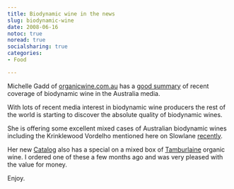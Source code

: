 ```yaml
---
title: Biodynamic wine in the news
slug: biodynamic-wine
date: 2008-06-16
notoc: true
noread: true
socialsharing: true
categories: 
- Food

---
```

Michelle Gadd of [organicwine.com.au][organicwine] has a [good summary][organicwine 2] of recent coverage of biodynamic wine in the Australia media.

With lots of recent media interest in biodynamic wine producers the rest of the world is starting to discover the absolute quality of biodynamic wines.

She is offering some excellent mixed cases of Australian biodynamic wines including the Krinklewood Vordelho mentioned here on Slowlane [recently][slowlane].

Her new [Catalog][organicwine 3] also has a special on a mixed box of [Tamburlaine][tamburlaine] organic wine. I ordered one of these a few months ago and was very pleased with the value for money.

Enjoy.

[organicwine]: http://www.organicwine.com.au/
[organicwine 2]: http://www.organicwine.com.au/Article.aspx?IID=131&amp;Parent=18&amp;NID=32&amp;mode=2 "Organics wine news"
[organicwine 3]: http://www.organicwine.com.au/docs/OrganicWineCatalogue.pdf
[slowlane]: http://williampickup.org/blog/krinklewood-biodynamic-vineyard/
[tamburlaine]: http://www.tamburlaine.com.au/
